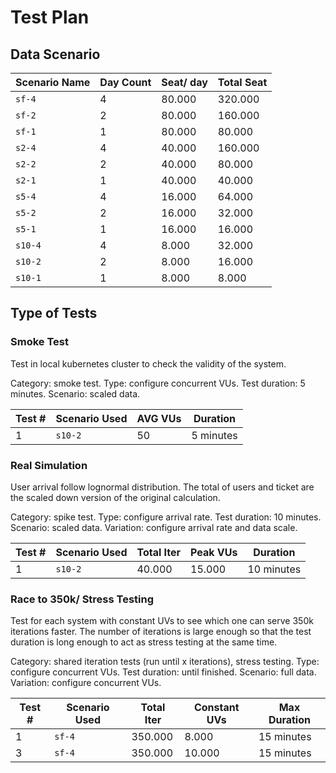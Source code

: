 # Test Plan

## Data Scenario

| Scenario Name | Day Count | Seat/ day | Total Seat |
| ------------- | --------- | --------- | ---------- |
| `sf-4`        | 4         | 80.000    | 320.000    |
| `sf-2`        | 2         | 80.000    | 160.000    |
| `sf-1`        | 1         | 80.000    | 80.000     |
| `s2-4`        | 4         | 40.000    | 160.000    |
| `s2-2`        | 2         | 40.000    | 80.000     |
| `s2-1`        | 1         | 40.000    | 40.000     |
| `s5-4`        | 4         | 16.000    | 64.000     |
| `s5-2`        | 2         | 16.000    | 32.000     |
| `s5-1`        | 1         | 16.000    | 16.000     |
| `s10-4`       | 4         | 8.000     | 32.000     |
| `s10-2`       | 2         | 8.000     | 16.000     |
| `s10-1`       | 1         | 8.000     | 8.000      |

## Type of Tests

### Smoke Test

Test in local kubernetes cluster to check the validity of the system.

Category: smoke test.
Type: configure concurrent VUs.
Test duration: 5 minutes.
Scenario: scaled data.

| Test # | Scenario Used | AVG VUs | Duration  |
| ------ | ------------- | ------- | --------- |
| 1      | `s10-2`       | 50      | 5 minutes |

### Real Simulation

User arrival follow lognormal distribution. The total of users and ticket are the scaled down version of the original calculation.

Category: spike test.
Type: configure arrival rate.
Test duration: 10 minutes.
Scenario: scaled data.
Variation: configure arrival rate and data scale.

| Test # | Scenario Used | Total Iter | Peak VUs | Duration   |
| ------ | ------------- | ---------- | -------- | ---------- |
| 1      | `s10-2`       | 40.000     | 15.000   | 10 minutes |

### Race to 350k/ Stress Testing

Test for each system with constant UVs to see which one can serve 350k iterations faster. The number of iterations is large enough so that the test duration is long enough to act as stress testing at the same time.

Category: shared iteration tests (run until x iterations), stress testing.
Type: configure concurrent VUs.
Test duration: until finished.
Scenario: full data.
Variation: configure concurrent VUs.

| Test # | Scenario Used | Total Iter | Constant UVs | Max Duration |
| ------ | ------------- | ---------- | ------------ | ------------ |
| 1      | `sf-4`        | 350.000    | 8.000        | 15 minutes   |
| 3      | `sf-4`        | 350.000    | 10.000       | 15 minutes   |
